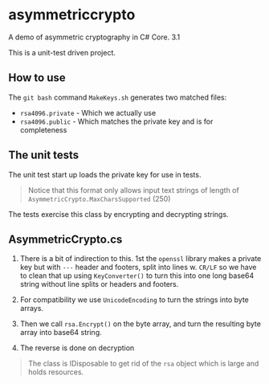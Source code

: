 # asymmetriccrypto
A demo of asymmetric cryptography in C# Core. 3.1

This is a unit-test driven project.

## How to use

The `git bash` command `MakeKeys.sh` generates two matched files:

* `rsa4096.private` - Which we actually use
* `rsa4096.public` - Which matches the private key and is for completeness

## The unit tests

The unit test start up loads the private key for use in tests.

> Notice that this format only allows input text strings of length of `AsymmetricCrypto.MaxCharsSupported` (250)

The tests exercise this class by encrypting and decrypting strings.

## AsymmetricCrypto.cs

1. There is a bit of indirection to this. 1st the `openssl` library makes a private key but with `---` header and footers, split into lines w. `CR/LF` so we have to clean that up using `KeyConverter()` to turn this into one long base64 string without line splits or headers and footers.

2. For compatibility we use `UnicodeEncoding` to turn the strings into byte arrays.

3. Then we call `rsa.Encrypt()` on the byte array, and turn the resulting byte array into base64 string.

4. The reverse is done on decryption

> The class is IDisposable to get rid of the `rsa` object which is large and holds resources.